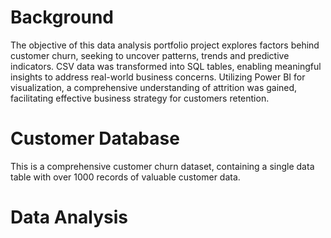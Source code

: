 # Background

The objective of this data analysis portfolio project explores factors behind customer churn, seeking to uncover patterns, trends and predictive indicators. CSV data was transformed into SQL tables, enabling meaningful insights to address real-world business concerns. Utilizing Power BI for visualization, a comprehensive understanding of attrition was gained, facilitating effective business strategy for customers retention. 

# Customer Database 
This is a comprehensive customer churn dataset, containing a single data table with over 1000 records of valuable customer data. 



# Data Analysis 
